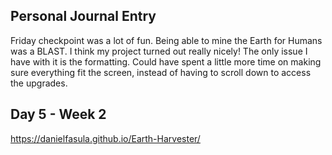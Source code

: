 ## Personal Journal Entry

 Friday checkpoint was a lot of fun. Being able to mine the Earth for Humans was a BLAST. I think my project turned out really nicely! The only issue I have with it is the formatting. Could have spent a little more time on making sure everything fit the screen, instead of having to scroll down to access the upgrades.


## Day 5 - Week 2 

https://danielfasula.github.io/Earth-Harvester/
